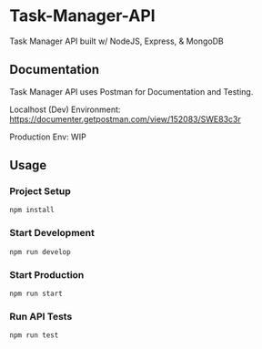 # Task-Manager-API
Task Manager API built w/ NodeJS, Express, & MongoDB

## Documentation

Task Manager API uses Postman for Documentation and Testing.

Localhost (Dev) Environment:
https://documenter.getpostman.com/view/152083/SWE83c3r 

Production Env:
WIP

## Usage
### Project Setup
```
npm install
```

### Start Development
```
npm run develop
```

### Start Production
```
npm run start
```

### Run API Tests
```
npm run test
```
